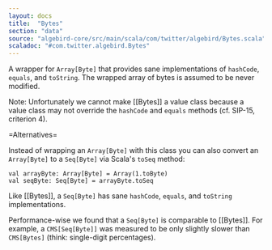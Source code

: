 ```yaml
---
layout: docs
title:  "Bytes"
section: "data"
source: "algebird-core/src/main/scala/com/twitter/algebird/Bytes.scala"
scaladoc: "#com.twitter.algebird.Bytes"
---
```


A wrapper for `Array[Byte]` that provides sane implementations of `hashCode`, `equals`, and `toString`.  The wrapped array of bytes is assumed to be never modified.

Note: Unfortunately we cannot make [[Bytes]] a value class because a value class may not override the `hashCode` and `equals` methods (cf. SIP-15, criterion 4).

=Alternatives=

Instead of wrapping an `Array[Byte]` with this class you can also convert an `Array[Byte]` to a `Seq[Byte]` via
Scala's `toSeq` method:

```
val arrayByte: Array[Byte] = Array(1.toByte)
val seqByte: Seq[Byte] = arrayByte.toSeq
```

Like [[Bytes]], a `Seq[Byte]` has sane `hashCode`, `equals`, and `toString` implementations.

Performance-wise we found that a `Seq[Byte]` is comparable to [[Bytes]]. For example, a `CMS[Seq[Byte]]` was measured to be only slightly slower than `CMS[Bytes]` (think: single-digit percentages).
